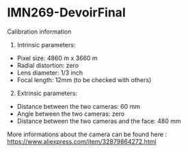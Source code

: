 # IMN269-DevoirFinal

Calibration information

1. Intrinsic parameters:
- Pixel size: 4860 m x 3660 m
- Radial distortion: zero
- Lens diameter: 1/3 inch
- Focal length: 12mm (to be checked with others)

2. Extrinsic parameters:
- Distance between the two cameras: 60 mm
- Angle between the two cameras: zero
- Distance between the two cameras and the face: 480 mm


More informations about the camera can be found here : https://www.aliexpress.com/item/32879864272.html
